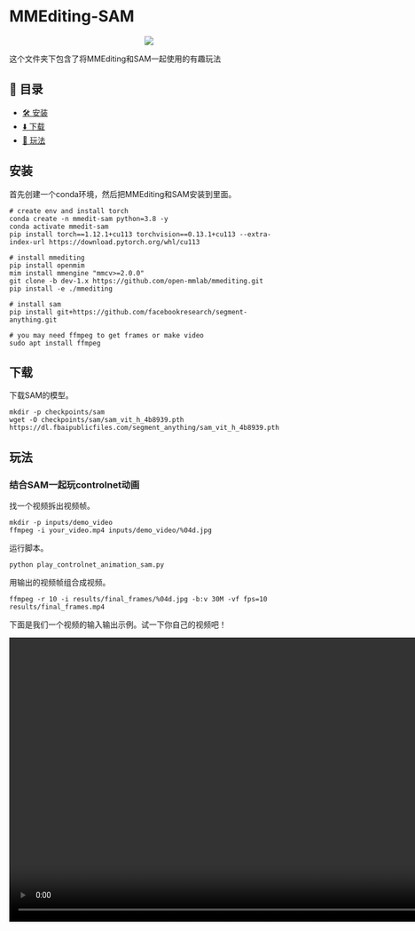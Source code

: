 # MMEditing-SAM

<div align=center>
<img src="https://user-images.githubusercontent.com/12782558/232700025-a7bfe119-9eb5-46d2-b57c-ba7dc8c40d83.png"/>
</div>

这个文件夹下包含了将MMEditing和SAM一起使用的有趣玩法

## 📄 目录

- [🛠️ 安装](#安装)
- [⬇️ 下载](#下载)
- [🚀 玩法](#玩法)

## 安装

首先创建一个conda环境，然后把MMEditing和SAM安装到里面。

```shell
# create env and install torch
conda create -n mmedit-sam python=3.8 -y
conda activate mmedit-sam
pip install torch==1.12.1+cu113 torchvision==0.13.1+cu113 --extra-index-url https://download.pytorch.org/whl/cu113

# install mmediting
pip install openmim
mim install mmengine "mmcv>=2.0.0"
git clone -b dev-1.x https://github.com/open-mmlab/mmediting.git
pip install -e ./mmediting

# install sam
pip install git+https://github.com/facebookresearch/segment-anything.git

# you may need ffmpeg to get frames or make video
sudo apt install ffmpeg
```

## 下载

下载SAM的模型。

```shell
mkdir -p checkpoints/sam
wget -O checkpoints/sam/sam_vit_h_4b8939.pth https://dl.fbaipublicfiles.com/segment_anything/sam_vit_h_4b8939.pth

```

## 玩法

### 结合SAM一起玩controlnet动画

找一个视频拆出视频帧。

```shell
mkdir -p inputs/demo_video
ffmpeg -i your_video.mp4 inputs/demo_video/%04d.jpg
```

运行脚本。

```shell
python play_controlnet_animation_sam.py
```

用输出的视频帧组合成视频。

```shell
ffmpeg -r 10 -i results/final_frames/%04d.jpg -b:v 30M -vf fps=10 results/final_frames.mp4
```

下面是我们一个视频的输入输出示例。试一下你自己的视频吧！

<div align="center">
  <video src="https://user-images.githubusercontent.com/12782558/232666513-a735fadb-b92b-4807-ba32-8a38b1514622.mp4" width=1024/>
</div>
